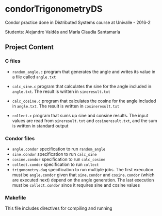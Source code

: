 # condorTrigonometryDS
Condor practice done in Distributed Systems course at Univalle - 2016-2

Students: Alejandro Valdés and María Claudia Santamaría

## Project Content

### C files
* `random_angle.c` program that generates the angle and writes its value in a file called `angle.txt` 

* `calc_sine.c` program that calculates the sine for the angle included in `angle.txt`. 
The result is written in `sineresult.txt`

* `calc_cosine.c` program that calculates the cosine for the angle included in `angle.txt`. 
The result is written in `cosineresult.txt`

* `collect.c` program that sums up sine and consine results. The input values are read from 
`sineresult.txt` and `cosineresult.txt`, and the sum is written in standard output 

### Condor files
* `angle.condor` specification to run `random_angle`
* `sine.condor` specification to run `calc_sine`
* `cosine.condor` specification to run `calc_cosine`
* `collect.condor` specification to run `collect`
* `trigonometry.dag` specification to run multiple jobs. The first execution must be `angle.condor` given that
`sine.condor` and `cosine.condor` (which are executed next) depend on the angle generation. The last execution must be
`collect.condor` since it requires sine and cosine values

### Makefile
This file includes directives for compiling and running
